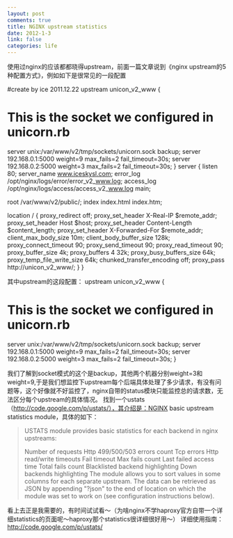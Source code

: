```yaml
--- 
layout: post
comments: true
title: NGINX upstream statistics
date: 2012-1-3
link: false
categories: life
---
```

使用过nginx的应该都都晓得upstream，前面一篇文章说到《nginx upstream的5种配置方式》，例如如下是很常见的一段配置

#create by ice 2011.12.22
upstream unicon_v2_www {
# This is the socket we configured in unicorn.rb
server unix:/var/www/v2/tmp/sockets/unicorn.sock backup;
server 192.168.0.1:5000 weight=9 max_fails=2 fail_timeout=30s;
server 192.168.0.2:5000 weight=3 max_fails=2 fail_timeout=30s;
}
server {
listen 80;
server_name www.iceskysl.com;
error_log /opt/nginx/logs/error/error_v2_www.log;
access_log /opt/nginx/logs/access/access_v2_www.log main;

root /var/www/v2/public/;
index index.html index.htm;

location / {
proxy_redirect off;
proxy_set_header X-Real-IP $remote_addr;
proxy_set_header Host $host;
proxy_set_header Content-Length $content_length;
proxy_set_header X-Forwarded-For $remote_addr;
client_max_body_size 10m;
client_body_buffer_size 128k;
proxy_connect_timeout 90;
proxy_send_timeout 90;
proxy_read_timeout 90;
proxy_buffer_size 4k;
proxy_buffers 4 32k;
proxy_busy_buffers_size 64k;
proxy_temp_file_write_size 64k;
chunked_transfer_encoding off;
proxy_pass http://unicon_v2_www/;
}
}

其中upstream的这段配置：
upstream unicon_v2_www {
# This is the socket we configured in unicorn.rb
server unix:/var/www/v2/tmp/sockets/unicorn.sock backup;
server 192.168.0.1:5000 weight=9 max_fails=2 fail_timeout=30s;
server 192.168.0.2:5000 weight=3 max_fails=2 fail_timeout=30s;
}

我们了解到socket模式的这个是backup，其他两个机器分别weight=3和weight=9,于是我们想监控下upstream每个后端具体处理了多少请求，有没有问题等，这个好像就不好监控了，nginx自带的status模块只能监控总的请求数，无法区分每个upstream的具体情况。
找到一个ustats（http://code.google.com/p/ustats/），其介绍是：NGINX basic upstream statistics module，具体的如下：<!--more-->
<blockquote>USTATS module provides basic statistics for each backend in nginx upstreams:

Number of requests
Http 499/500/503 errors count
Tcp errors
Http read/write timeouts
Fail timeout
Max fails count
Last failed access time
Total fails count
Blacklisted backend highlighting
Down backends highlighting
The module allows you to sort values in some columns for each separate upstream. The data can be retrieved as JSON by appending "?json" to the end of location on which the module was set to work on (see configuration instructions below).</blockquote>
看上去正是我需要的，有时间试试看～（为啥nginx不学haproxy官方自带一个详细statistics的页面呢～haproxy那个statistics很详细很好用～）
详细使用指南：<a href="http://code.google.com/p/ustats/" target="_blank">http://code.google.com/p/ustats/</a>

<img src="http://ustats.googlecode.com/svn/wiki/shot1.png" alt="" />
